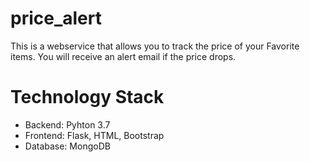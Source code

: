 # price_alert
This is a webservice that allows you to track the price of your Favorite items. You will receive an alert email if the price drops.
# Technology Stack
* Backend: Pyhton 3.7
* Frontend: Flask, HTML, Bootstrap
* Database: MongoDB
